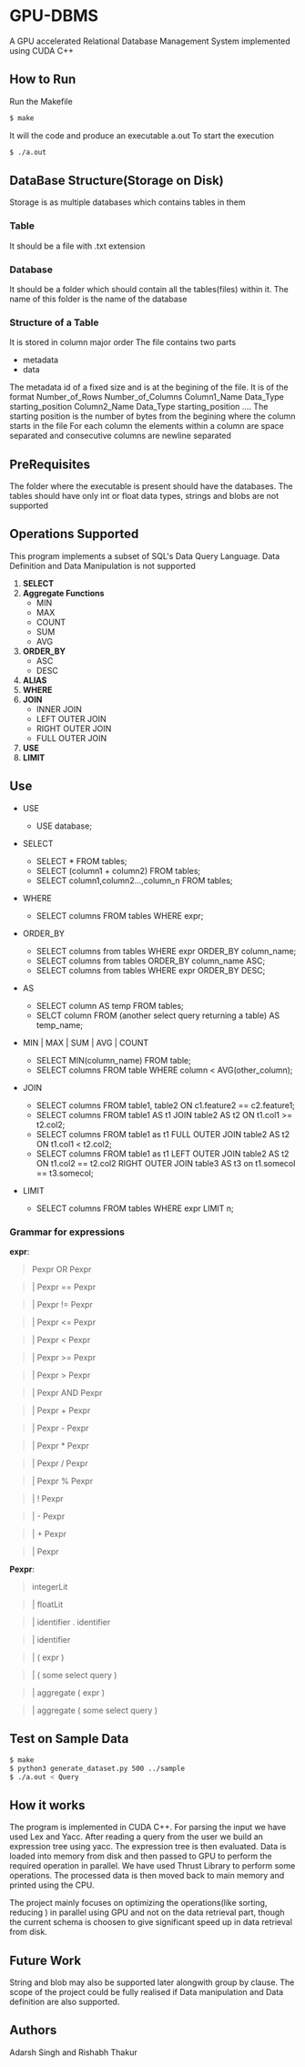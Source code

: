 # GPU-DBMS
A GPU accelerated Relational Database Management System implemented using CUDA C++
## How to Run

Run the Makefile
```bash
$ make 
```
It will the code and produce an executable a.out
To start the execution
```bash
$ ./a.out
```
## DataBase Structure(Storage on Disk)

Storage is as multiple databases which contains tables in them
### Table

It should be a file with .txt extension

### Database

It should be a folder which should contain all the tables(files) within it. The name of this folder is the name of the database 

### Structure of a Table

It is stored in column major order
The file contains two parts 
* metadata
* data

The metadata id of a fixed size and is at the begining of the file. It is of the format
Number_of_Rows Number_of_Columns Column1_Name Data_Type starting_position Column2_Name Data_Type starting_position .... 
The starting position is the number of bytes from the begining where the column starts in the file
For each column the elements within a column are space separated and consecutive columns are newline separated

## PreRequisites

The folder where the executable is present should have the databases.
The tables should have only int or float data types, strings and blobs are not supported

## Operations Supported 

This program implements a subset of SQL's Data Query Language. Data Definition and Data Manipulation is not supported

1. **SELECT**
2. **Aggregate Functions**
   * MIN
   * MAX
   * COUNT
   * SUM
   * AVG
3. **ORDER_BY**
   * ASC
   * DESC
4. **ALIAS**
5. **WHERE**
6. **JOIN**
   * INNER JOIN
   * LEFT OUTER JOIN
   * RIGHT OUTER JOIN
   * FULL OUTER JOIN
7. **USE**
8. **LIMIT**
## Use
*   USE

      * USE database;

*  SELECT

     * SELECT * FROM tables;
     * SELECT (column1 + column2) FROM tables;
     * SELECT column1,column2...,column_n FROM tables;

*  WHERE

     * SELECT columns FROM tables WHERE expr;

*  ORDER_BY
  
     * SELECT columns from tables WHERE expr ORDER_BY column_name;
     * SELECT columns from tables ORDER_BY column_name ASC;
     * SELECT columns from tables WHERE expr ORDER_BY DESC;

*   AS
     
     * SELECT column AS temp FROM tables;
     * SELCT column FROM (another select query returning a table) AS temp_name;

*  MIN | MAX | SUM | AVG | COUNT
     
     * SELECT MIN(column_name) FROM table;
     * SELECT columns FROM table WHERE column < AVG(other_column);

* JOIN
     
     * SELECT columns FROM table1, table2 ON c1.feature2 == c2.feature1;
     * SELECT columns FROM table1 AS t1 JOIN table2 AS t2 ON t1.col1 >= t2.col2;
     * SELECT columns FROM table1 as t1 FULL OUTER JOIN table2 AS t2 ON t1.col1 < t2.col2;
     * SELECT columns FROM table1 as t1 LEFT OUTER JOIN table2 AS t2 ON t1.col2 == t2.col2 RIGHT OUTER JOIN table3 AS t3 on t1.somecol == t3.somecol;
* LIMIT
    * SELECT columns FROM tables WHERE expr LIMIT n;
     
### Grammar for expressions
**expr**:

>Pexpr OR Pexpr
 
>|	Pexpr == Pexpr

>|	Pexpr != Pexpr

>|	Pexpr <= Pexpr

>|	Pexpr < Pexpr

>|	Pexpr >= Pexpr

>|	Pexpr > Pexpr

>|	Pexpr AND Pexpr

>|	Pexpr + Pexpr

>|	Pexpr - Pexpr

>|	Pexpr * Pexpr

>|	Pexpr / Pexpr

>|	Pexpr % Pexpr

>|	! Pexpr

>|	- Pexpr

>|	+ Pexpr

>|	Pexpr

**Pexpr**:

>	integerLit

>|	floatLit

>|	identifier . identifier

>|	identifier

>|	( expr )

>|	( some select query )

>|	aggregate ( expr )

>|	aggregate ( some select query )

## Test on Sample Data
```bash
$ make
$ python3 generate_dataset.py 500 ../sample
$ ./a.out < Query
```

## How it works
The program is implemented in CUDA C++. For parsing the input we have used Lex and Yacc. After reading a query from the user we build an expression tree using yacc. The expression tree is then evaluated. Data is loaded into memory from disk and then passed to GPU to perform the required operation in parallel. We have used Thrust Library to perform some operations. The processed data is then moved back to main memory and printed using the CPU.

The project mainly focuses on optimizing the operations(like sorting, reducing ) in parallel using GPU and not on the data retrieval part, though the current schema is choosen to give significant speed up in data retrieval from disk.

## Future Work
String and blob may also be supported later alongwith group by clause. The scope of the project could be fully realised if Data manipulation and Data definition are also supported. 

## Authors
Adarsh Singh and Rishabh Thakur
